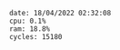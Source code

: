 

                date: 18/04/2022 02:32:08
                cpu: 0.1%
                ram: 18.8%
                cycles: 15180

                         